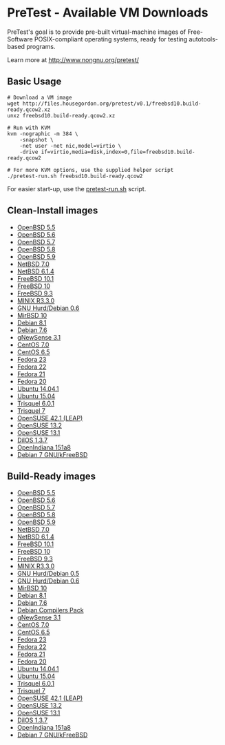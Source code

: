 # PreTest - Available VM Downloads

PreTest's goal is to provide pre-built virtual-machine images of Free-Software POSIX-compliant operating systems, ready for testing autotools-based programs.

Learn more at <http://www.nongnu.org/pretest/>

## Basic Usage

    # Download a VM image
    wget http://files.housegordon.org/pretest/v0.1/freebsd10.build-ready.qcow2.xz
    unxz freebsd10.build-ready.qcow2.xz

    # Run with KVM
    kvm -nographic -m 384 \
        -snapshot \
        -net user -net nic,model=virtio \
        -drive if=virtio,media=disk,index=0,file=freebsd10.build-ready.qcow2

    # For more KVM options, use the supplied helper script
    ./pretest-run.sh freebsd10.build-ready.qcow2

For easier start-up, use the [pretest-run.sh](http://git.savannah.gnu.org/cgit/pretest.git/tree/pretest-run.sh) script.

## Clean-Install images

* [OpenBSD 5.5](http://files.housegordon.org/pretest/v0.1/openbsd55.clean-install.qcow2.xz)
* [OpenBSD 5.6](http://files.housegordon.org/pretest/v0.1/openbsd56.clean-install.qcow2.xz)
* [OpenBSD 5.7](http://files.housegordon.org/pretest/v0.1/openbsd57.clean-install.qcow2.xz)
* [OpenBSD 5.8](http://files.housegordon.org/pretest/v0.1/openbsd58.clean-install.qcow2.xz)
* [OpenBSD 5.9](http://files.housegordon.org/pretest/v0.1/openbsd59.clean-install.qcow2.xz)
* [NetBSD 7.0](http://files.housegordon.org/pretest/v0.1/netbsd70.clean-install.qcow2.xz)
* [NetBSD 6.1.4](http://files.housegordon.org/pretest/v0.1/netbsd614.clean-install.qcow2.xz)
* [FreeBSD 10.1](http://files.housegordon.org/pretest/v0.1/freebsd101.clean-install.qcow2.xz)
* [FreeBSD 10](http://files.housegordon.org/pretest/v0.1/freebsd10.clean-install.qcow2.xz)
* [FreeBSD 9.3](http://files.housegordon.org/pretest/v0.1/freebsd93.clean-install.qcow2.xz)
* [MINIX R3.3.0](http://files.housegordon.org/pretest/v0.1/minixR330.clean-install.qcow2.xz)
* [GNU Hurd/Debian 0.6](http://files.housegordon.org/pretest/v0.1/hurd06.clean-install.qcow2.xz)
* [MirBSD 10](http://files.housegordon.org/pretest/v0.1/mirbsd10.clean-install.qcow2.xz)
* [Debian 8.1](http://files.housegordon.org/pretest/v0.1/debian81.clean-install.qcow2.xz)
* [Debian 7.6](http://files.housegordon.org/pretest/v0.1/debian76.clean-install.qcow2.xz)
* [gNewSense 3.1](http://files.housegordon.org/pretest/v0.1/gnewsense31.clean-install.qcow2.xz)
* [CentOS 7.0](http://files.housegordon.org/pretest/v0.1/centos7.clean-install.qcow2.xz)
* [CentOS 6.5](http://files.housegordon.org/pretest/v0.1/centos6.5.clean-install.qcow2.xz)
* [Fedora 23](http://files.housegordon.org/pretest/v0.1/fedora23.clean-install.qcow2.xz)
* [Fedora 22](http://files.housegordon.org/pretest/v0.1/fedora22.clean-install.qcow2.xz)
* [Fedora 21](http://files.housegordon.org/pretest/v0.1/fedora21.clean-install.qcow2.xz)
* [Fedora 20](http://files.housegordon.org/pretest/v0.1/fedora20.clean-install.qcow2.xz)
* [Ubuntu 14.04.1](http://files.housegordon.org/pretest/v0.1/ubuntu14.clean-install.qcow2.xz)
* [Ubuntu 15.04](http://files.housegordon.org/pretest/v0.1/ubuntu15.clean-install.qcow2.xz)
* [Trisquel 6.0.1](http://files.housegordon.org/pretest/v0.1/trisquel601.clean-install.qcow2.xz)
* [Trisquel 7](http://files.housegordon.org/pretest/v0.1/trisquel7.clean-install.qcow2.xz)
* [OpenSUSE 42.1 (LEAP)](http://files.housegordon.org/pretest/v0.1/opensuse421.clean-install.qcow2.xz)
* [OpenSUSE 13.2](http://files.housegordon.org/pretest/v0.1/opensuse132.clean-install.qcow2.xz)
* [OpenSUSE 13.1](http://files.housegordon.org/pretest/v0.1/opensuse131.clean-install.qcow2.xz)
* [DilOS 1.3.7](http://files.housegordon.org/pretest/v0.1/dilos137.clean-install.qcow2.xz)
* [OpenIndiana 151a8](http://files.housegordon.org/pretest/v0.1/openindiana151a8.clean-install.qcow2.xz)
* [Debian 7 GNU/kFreeBSD](http://files.housegordon.org/pretest/v0.1/debian7-kfreebsd.clean-install.qcow2.xz)

## Build-Ready images

* [OpenBSD 5.5](http://files.housegordon.org/pretest/v0.1/openbsd55.build-ready.qcow2.xz)
* [OpenBSD 5.6](http://files.housegordon.org/pretest/v0.1/openbsd56.build-ready.qcow2.xz)
* [OpenBSD 5.7](http://files.housegordon.org/pretest/v0.1/openbsd57.build-ready.qcow2.xz)
* [OpenBSD 5.8](http://files.housegordon.org/pretest/v0.1/openbsd58.build-ready.qcow2.xz)
* [OpenBSD 5.9](http://files.housegordon.org/pretest/v0.1/openbsd59.build-ready.qcow2.xz)
* [NetBSD 7.0](http://files.housegordon.org/pretest/v0.1/netbsd70.build-ready.qcow2.xz)
* [NetBSD 6.1.4](http://files.housegordon.org/pretest/v0.1/netbsd614.build-ready.qcow2.xz)
* [FreeBSD 10.1](http://files.housegordon.org/pretest/v0.1/freebsd101.build-ready.qcow2.xz)
* [FreeBSD 10](http://files.housegordon.org/pretest/v0.1/freebsd10.build-ready.qcow2.xz)
* [FreeBSD 9.3](http://files.housegordon.org/pretest/v0.1/freebsd93.build-ready.qcow2.xz)
* [MINIX R3.3.0](http://files.housegordon.org/pretest/v0.1/minixR330.build-ready.qcow2.xz)
* [GNU Hurd/Debian 0.5](http://files.housegordon.org/pretest/v0.1/hurd.build-ready.qcow2.xz)
* [GNU Hurd/Debian 0.6](http://files.housegordon.org/pretest/v0.1/hurd06.build-ready.qcow2.xz)
* [MirBSD 10](http://files.housegordon.org/pretest/v0.1/mirbsd10.build-ready.qcow2.xz)
* [Debian 8.1](http://files.housegordon.org/pretest/v0.1/debian81.build-ready.qcow2.xz)
* [Debian 7.6](http://files.housegordon.org/pretest/v0.1/debian76.build-ready.qcow2.xz)
* [Debian Compilers Pack](http://files.housegordon.org/pretest/v0.1/debian76.compilers-pack.qcow2.xz)
* [gNewSense 3.1](http://files.housegordon.org/pretest/v0.1/gnewsense31.build-ready.qcow2.xz)
* [CentOS 7.0](http://files.housegordon.org/pretest/v0.1/centos7.build-ready.qcow2.xz)
* [CentOS 6.5](http://files.housegordon.org/pretest/v0.1/centos6.5.build-ready.qcow2.xz)
* [Fedora 23](http://files.housegordon.org/pretest/v0.1/fedora23.build-ready.qcow2.xz)
* [Fedora 22](http://files.housegordon.org/pretest/v0.1/fedora22.build-ready.qcow2.xz)
* [Fedora 21](http://files.housegordon.org/pretest/v0.1/fedora21.build-ready.qcow2.xz)
* [Fedora 20](http://files.housegordon.org/pretest/v0.1/fedora20.build-ready.qcow2.xz)
* [Ubuntu 14.04.1](http://files.housegordon.org/pretest/v0.1/ubuntu14.build-ready.qcow2.xz)
* [Ubuntu 15.04](http://files.housegordon.org/pretest/v0.1/ubuntu15.build-ready.qcow2.xz)
* [Trisquel 6.0.1](http://files.housegordon.org/pretest/v0.1/trisquel601.build-ready.qcow2.xz)
* [Trisquel 7](http://files.housegordon.org/pretest/v0.1/trisquel7.build-ready.qcow2.xz)
* [OpenSUSE 42.1 (LEAP)](http://files.housegordon.org/pretest/v0.1/opensuse421.build-ready.qcow2.xz)
* [OpenSUSE 13.2](http://files.housegordon.org/pretest/v0.1/opensuse132.build-ready.qcow2.xz)
* [OpenSUSE 13.1](http://files.housegordon.org/pretest/v0.1/opensuse131.build-ready.qcow2.xz)
* [DilOS 1.3.7](http://files.housegordon.org/pretest/v0.1/dilos137.build-ready.qcow2.xz)
* [OpenIndiana 151a8](http://files.housegordon.org/pretest/v0.1/openindiana151a8.build-ready.qcow2.xz)
* [Debian 7 GNU/kFreeBSD](http://files.housegordon.org/pretest/v0.1/debian7-kfreebsd.build-ready.qcow2.xz)
